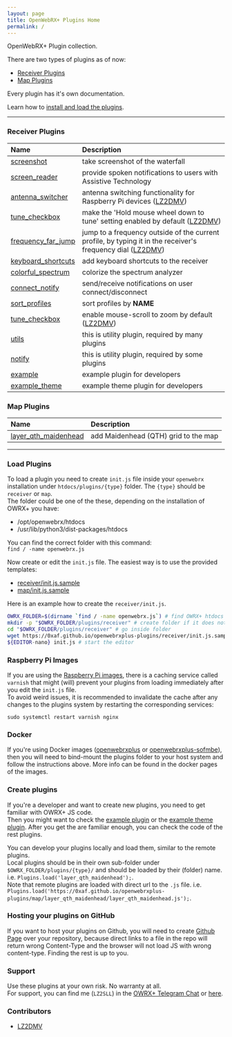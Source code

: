 ```yaml
---
layout: page
title: OpenWebRX+ Plugins Home
permalink: /
---
```


OpenWebRX+ Plugin collection.  

There are two types of plugins as of now:
 * [Receiver Plugins](#receiver-plugins)
 * [Map Plugins](#map-plugins)

Every plugin has it's own documentation.  

Learn how to [install and load the plugins](#load-plugins).

---

### Receiver Plugins

| Name | Description |
| :------ | :---------- |
|[screenshot](receiver/screenshot)|take screenshot of the waterfall|
|[screen_reader](receiver/screen_reader)|provide spoken notifications to users with Assistive Technology|
|[antenna_switcher](receiver/antenna_switcher)|antenna switching functionality for Raspberry Pi devices ([LZ2DMV](#contributors))|
|[tune_checkbox](receiver/tune_checkbox)|make the 'Hold mouse wheel down to tune' setting enabled by default ([LZ2DMV](#contributors))|
|[frequency_far_jump](receiver/frequency_far_jump)|jump to a frequency outside of the current profile, by typing it in the receiver's frequency dial ([LZ2DMV](#contributors))|
|[keyboard_shortcuts](receiver/keyboard_shortcuts)|add keyboard shortcuts to the receiver|
|[colorful_spectrum](receiver/colorful_spectrum)|colorize the spectrum analyzer|
|[connect_notify](receiver/connect_notify)|send/receive notifications on user connect/disconnect|
|[sort_profiles](receiver/sort_profiles)|sort profiles by __NAME__|
|[tune_checkbox](receiver/tune_checkbox)|enable mouse-scroll to zoom by default ([LZ2DMV](#contributors))|
|[utils](receiver/utils)|this is utility plugin, required by many plugins|
|[notify](receiver/notify)|this is utility plugin, required by some plugins|
|[example](receiver/example)|example plugin for developers|
|[example_theme](receiver/example_theme)|example theme plugin for developers|

### Map Plugins

| Name | Description |
| :------ | :---------- |
|[layer_qth_maidenhead](map/layer_qth_maidenhead)|add Maidenhead (QTH) grid to the map|

---

### Load Plugins
To load a plugin you need to create `init.js` file inside your `openwebrx` installation under `htdocs/plugins/{type}` folder. The `{type}` should be `receiver` or `map`.  
The folder could be one of the these, depending on the installation of OWRX+ you have:
 * /opt/openwebrx/htdocs
 * /usr/lib/python3/dist-packages/htdocs

You can find the correct folder with this command:  
`find / -name openwebrx.js`

Now create or edit the `init.js` file. The easiest way is to use the provided templates:
 * [receiver/init.js.sample](receiver/init.js.sample)
 * [map/init.js.sample](map/init.js.sample)

Here is an example how to create the `receiver/init.js`.  
```bash
OWRX_FOLDER=$(dirname `find / -name openwebrx.js`) # find OWRX+ htdocs folder
mkdir -p "$OWRX_FOLDER/plugins/receiver" # create folder if it does not exist
cd "$OWRX_FOLDER/plugins/receiver" # go inside folder
wget https://0xaf.github.io/openwebrxplus-plugins/receiver/init.js.sample -O init.js # download tepmlate
${EDITOR-nano} init.js # start the editor
```

### Raspberry Pi Images
If you are using the [Raspberry Pi images](https://github.com/luarvique/openwebrx/releases), there is a caching service called `varnish` that might (will) prevent your plugins from loading immediately after you edit the `init.js` file.  
To avoid weird issues, it is recommended to invalidate the cache after any changes to the plugins system by restarting the corresponding services:

`sudo systemctl restart varnish nginx`

### Docker
If you're using Docker images ([openwebrxplus](https://hub.docker.com/r/slechev/openwebrxplus) or [openwebrxplus-sofmbe](https://hub.docker.com/r/slechev/openwebrxplus-softmbe)), then you will need to bind-mount the plugins folder to your host system and follow the instructions above. More info can be found in the docker pages of the images.

### Create plugins
If you're a developer and want to create new plugins, you need to get familiar with OWRX+ JS code.  
Then you might want to check the [example plugin](receiver/example) or the [example theme plugin](receiver/example_theme).
After you get the are familiar enough, you can check the code of the rest plugins.

You can develop your plugins locally and load them, similar to the remote plugins.  
Local plugins should be in their own sub-folder under `$OWRX_FOLDER/plugins/{type}/` and should be loaded by their (folder) name. i.e. `Plugins.load('layer_qth_maidenhead');`.  
Note that remote plugins are loaded with direct url to the `.js` file. i.e. `Plugins.load('https://0xaf.github.io/openwebrxplus-plugins/map/layer_qth_maidenhead/layer_qth_maidenhead.js');`.  

### Hosting your plugins on GitHub
If you want to host your plugins on Github, you will need to create [Github Page](https://docs.github.com/en/pages/getting-started-with-github-pages/configuring-a-publishing-source-for-your-github-pages-site) over your repository, because direct links to a file in the repo will return wrong Content-Type and the browser will not load JS with wrong content-type. Finding the rest is up to you.

### Support
Use these plugins at your own risk. No warranty at all.  
For support, you can find me (`LZ2SLL`) in the [OWRX+ Telegram Chat](https://t.me/openwebrx_chat) or [here](https://0xAF.org/about/).

### Contributors
 - [LZ2DMV](https://github.com/LZ2DMV)
